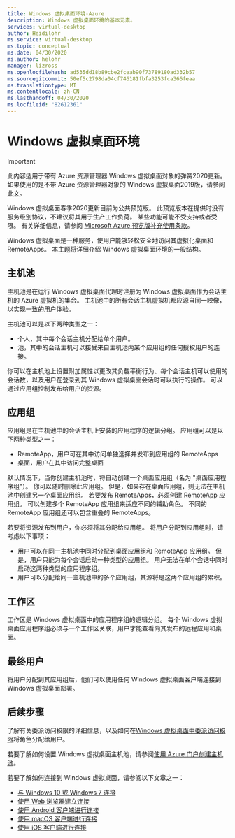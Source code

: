 ```yaml
---
title: Windows 虚拟桌面环境-Azure
description: Windows 虚拟桌面环境的基本元素。
services: virtual-desktop
author: Heidilohr
ms.service: virtual-desktop
ms.topic: conceptual
ms.date: 04/30/2020
ms.author: helohr
manager: lizross
ms.openlocfilehash: ad535dd18b89cbe2fceab90f73789180ad332b57
ms.sourcegitcommit: 50ef5c2798da04cf746181fbfa3253fca366feaa
ms.translationtype: MT
ms.contentlocale: zh-CN
ms.lasthandoff: 04/30/2020
ms.locfileid: "82612361"
---
```

# <a name="windows-virtual-desktop-environment"></a>Windows 虚拟桌面环境

>[!IMPORTANT]
>此内容适用于带有 Azure 资源管理器 Windows 虚拟桌面对象的弹簧2020更新。 如果使用的是不带 Azure 资源管理器对象的 Windows 虚拟桌面2019版，请参阅[此文](./virtual-desktop-fall-2019/environment-setup-2019.md)。
>
> Windows 虚拟桌面春季2020更新目前为公共预览版。 此预览版本在提供时没有服务级别协议，不建议将其用于生产工作负荷。 某些功能可能不受支持或者受限。 
> 有关详细信息，请参阅 [Microsoft Azure 预览版补充使用条款](https://azure.microsoft.com/support/legal/preview-supplemental-terms/)。

Windows 虚拟桌面是一种服务，使用户能够轻松安全地访问其虚拟化桌面和 RemoteApps。 本主题将详细介绍 Windows 虚拟桌面环境的一般结构。

## <a name="host-pools"></a>主机池

主机池是在运行 Windows 虚拟桌面代理时注册为 Windows 虚拟桌面作为会话主机的 Azure 虚拟机的集合。 主机池中的所有会话主机虚拟机都应源自同一映像，以实现一致的用户体验。

主机池可以是以下两种类型之一：

- 个人，其中每个会话主机分配给单个用户。
- 池，其中的会话主机可以接受来自主机池内某个应用组的任何授权用户的连接。

你可以在主机池上设置附加属性以更改其负载平衡行为、每个会话主机可以使用的会话数，以及用户在登录到其 Windows 虚拟桌面会话时可以执行的操作。 可以通过应用组控制发布给用户的资源。

## <a name="app-groups"></a>应用组

应用组是在主机池中的会话主机上安装的应用程序的逻辑分组。 应用组可以是以下两种类型之一：

- RemoteApp，用户可在其中访问单独选择并发布到应用组的 RemoteApps
- 桌面，用户在其中访问完整桌面

默认情况下，当你创建主机池时，将自动创建一个桌面应用组（名为 "桌面应用程序组"）。 你可以随时删除此应用组。 但是，如果存在桌面应用组，则无法在主机池中创建另一个桌面应用组。 若要发布 RemoteApps，必须创建 RemoteApp 应用组。 可以创建多个 RemoteApp 应用组来适应不同的辅助角色。 不同的 RemoteApp 应用组还可以包含重叠的 RemoteApps。

若要将资源发布到用户，你必须将其分配给应用组。 将用户分配到应用组时，请考虑以下事项：

- 用户可以在同一主机池中同时分配到桌面应用组和 RemoteApp 应用组。 但是，用户只能为每个会话启动一种类型的应用组。 用户无法在单个会话中同时启动这两种类型的应用程序组。
- 用户可以分配给同一主机池中的多个应用组，其源将是这两个应用组的累积。

## <a name="workspaces"></a>工作区

工作区是 Windows 虚拟桌面中的应用程序组的逻辑分组。 每个 Windows 虚拟桌面应用程序组必须与一个工作区关联，用户才能查看向其发布的远程应用和桌面。  

## <a name="end-users"></a>最终用户

将用户分配到其应用组后，他们可以使用任何 Windows 虚拟桌面客户端连接到 Windows 虚拟桌面部署。

## <a name="next-steps"></a>后续步骤

了解有关委派访问权限的详细信息，以及如何在[Windows 虚拟桌面中委派访问权限](delegated-access-virtual-desktop.md)将角色分配给用户。

若要了解如何设置 Windows 虚拟桌面主机池，请参阅[使用 Azure 门户创建主机池](create-host-pools-azure-marketplace.md)。

若要了解如何连接到 Windows 虚拟桌面，请参阅以下文章之一：

- [与 Windows 10 或 Windows 7 连接](connect-windows-7-and-10.md)
- [使用 Web 浏览器建立连接](connect-web.md)
- [使用 Android 客户端进行连接](connect-android.md)
- [使用 macOS 客户端进行连接](connect-macos.md)
- [使用 iOS 客户端进行连接](connect-ios.md)